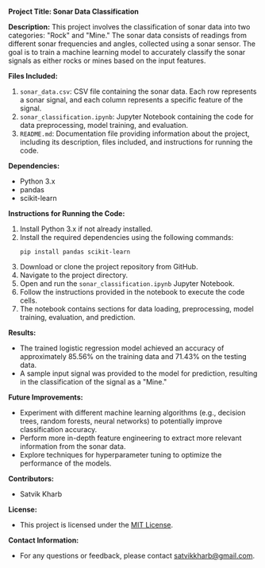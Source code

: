 **Project Title: Sonar Data Classification**

**Description:**
This project involves the classification of sonar data into two categories: "Rock" and "Mine." The sonar data consists of readings from different sonar frequencies and angles, collected using a sonar sensor. The goal is to train a machine learning model to accurately classify the sonar signals as either rocks or mines based on the input features.

**Files Included:**
1. `sonar_data.csv`: CSV file containing the sonar data. Each row represents a sonar signal, and each column represents a specific feature of the signal.
2. `sonar_classification.ipynb`: Jupyter Notebook containing the code for data preprocessing, model training, and evaluation.
3. `README.md`: Documentation file providing information about the project, including its description, files included, and instructions for running the code.

**Dependencies:**
- Python 3.x
- pandas
- scikit-learn

**Instructions for Running the Code:**
1. Install Python 3.x if not already installed.
2. Install the required dependencies using the following commands:
   ```
   pip install pandas scikit-learn
   ```
3. Download or clone the project repository from GitHub.
4. Navigate to the project directory.
5. Open and run the `sonar_classification.ipynb` Jupyter Notebook.
6. Follow the instructions provided in the notebook to execute the code cells.
7. The notebook contains sections for data loading, preprocessing, model training, evaluation, and prediction.

**Results:**
- The trained logistic regression model achieved an accuracy of approximately 85.56% on the training data and 71.43% on the testing data.
- A sample input signal was provided to the model for prediction, resulting in the classification of the signal as a "Mine."

**Future Improvements:**
- Experiment with different machine learning algorithms (e.g., decision trees, random forests, neural networks) to potentially improve classification accuracy.
- Perform more in-depth feature engineering to extract more relevant information from the sonar data.
- Explore techniques for hyperparameter tuning to optimize the performance of the models.

**Contributors:**
- Satvik Kharb

**License:**
- This project is licensed under the [MIT License](https://opensource.org/licenses/MIT).

**Contact Information:**
- For any questions or feedback, please contact satvikkharb@gmail.com.
